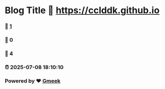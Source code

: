 # Blog Title :link: https://cclddk.github.io 
### :page_facing_up: [1](https://cclddk.github.io/tag.html) 
### :speech_balloon: 0 
### :hibiscus: 4 
### :alarm_clock: 2025-07-08 18:10:10 
### Powered by :heart: [Gmeek](https://github.com/Meekdai/Gmeek)
